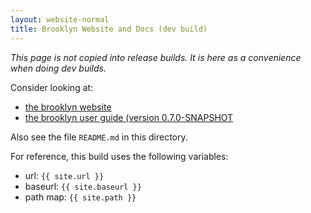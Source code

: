 ```yaml
---
layout: website-normal
title: Brooklyn Website and Docs (dev build)
---
```


<i>This page is not copied into release builds. It is here as a convenience when doing dev builds.</i>

Consider looking at:

* <a href="{{ site.path.website }}/">the brooklyn website</a>
* <a href="{{ site.path.guide }}/">the brooklyn user guide (version 0.7.0-SNAPSHOT <!-- BROOKLYN_VERSION --></a>

Also see the file <code>README.md</code> in this directory.

For reference, this build uses the following variables:

* url:  `{{ site.url }}`
* baseurl: `{{ site.baseurl }}`
* path map: `{{ site.path }}`

